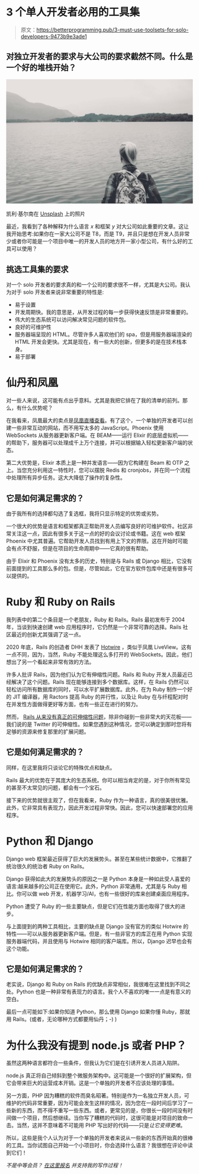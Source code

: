 # 3 个单人开发者必用的工具集

> 原文：<https://betterprogramming.pub/3-must-use-toolsets-for-solo-developers-9473b9e3ade1>

## 对独立开发者的要求与大公司的要求截然不同。什么是一个好的堆栈开始？

![](img/caf774839a3553bd833b521a9b1e22c8.png)

凯利·基尔南在 [Unsplash](https://unsplash.com?utm_source=medium&utm_medium=referral) 上的照片

最近，我看到了各种解释为什么语言 *x* 和框架 *y* 对大公司如此重要的文章。这让我开始思考:如果你在一家大公司不是 T8，而是 T9，并且只是想在开发人员非常少或者你可能是一个项目中唯一的开发人员的地方开一家小型公司，有什么好的工具可以使用？

## 挑选工具集的要求

对一个 solo 开发者的要求真的和一个公司的要求很不一样，尤其是大公司。我认为对于 solo 开发者来说非常重要的特性是:

*   易于设置
*   开发周期快。我的意思是，从开发过程的每一步获得快速反馈是非常重要的。
*   伟大的生态系统可以访问解决常见问题的软件包。
*   良好的可维护性
*   服务器端呈现的 HTML。尽管许多人喜欢他们的 spa，但是用服务器端渲染的 HTML 开发会更快。尤其是现在，有一些大的创新，但更多的是在技术栈本身。
*   易于部署

# 仙丹和凤凰

对一些人来说，这可能有点出乎意料。尤其是我把它排在了我的清单的前列。那么，有什么优势呢？

在我看来，凤凰最大的卖点是[凤凰直播查看](https://github.com/phoenixframework/phoenix_live_view)。有了这个，一个单独的开发者可以创建一些非常互动的网站，而不用写太多的 JavaScript。Phoenix 使用 WebSockets 从服务器更新客户端。在 BEAM——运行 Elixir 的底层虚拟机——的帮助下，服务器可以处理成千上万个连接，并可以根据输入轻松更新客户端的状态。

第二大优势是，Elixir 本质上是一种并发语言——因为它构建在 Beam 和 OTP 之上。当您充分利用这一特性时，您可以摆脱 Redis 和 cronjobs，并在同一个流程中处理所有异步任务。这大大降低了操作的复杂性。

## 它是如何满足需求的？

由于我所有的选择都勾选了复选框，我将只显示特定的优势或劣势。

一个很大的优势是语言和框架都真正帮助开发人员编写良好的可维护软件。社区非常关注这一点，因此有很多关于这一点的好的会议讨论或书籍。这在 web 框架 Phoenix 中尤其普遍。它帮助开发人员找到有用上下文的界限。这在开始时可能会有点不舒服，但是在项目的生命周期中——它真的很有帮助。

由于 Elixir 和 Phoenix 没有太多的历史，特别是与 Rails 或 Django 相比，它没有前面提到的工具那么多的包。但是，尽管如此，它在官方软件包库中还是有很多可以提供的。

# Ruby 和 Ruby on Rails

我列表中的第二个条目是一个老朋友，Ruby 和 Rails。Rails 最初发布于 2004 年，当谈到快速创建 web 应用程序时，它仍然是一个非常可靠的选择。Rails 社区最近的创新尤其强调了这一点。

2020 年底，Rails 的创造者 DHH 发表了 [Hotwire](https://hotwire.dev/) ，类似于凤凰 LiveView。这有一点不同，因为，当然，Ruby 不能处理这么多打开的 WebSockets。因此，他们想出了另一个看起来非常有效的方法。

许多人批评 Rails，因为他们认为它有伸缩性问题。Rails 和 Ruby 开发人员最近已经解决了这个问题。Rails 现在能够连接到多个数据库。这样，在 Rails 仍然可以轻松访问所有数据库的同时，可以水平扩展数据库。此外，在为 Ruby 制作一个好的 JIT 编译器，用 Ractors 提高 Ruby 的并行性，以及让 Ruby 在与纤程配对时在并发性方面做得更好等方面，也有一些正在进行的努力。

然而， [Rails 从来没有真正的可伸缩性问题](/scalable-ruby-concurrency-and-parallelism-explained-68b09a7aeb53)，除非你碰到一些非常大的天花板——我们说的是 Twitter 的可伸缩性。如果您遇到这种情况，您可以确定到那时您将有足够的资源来修复那里的扩展问题。

## 它是如何满足需求的？

同样，在这里我将只谈论它的特殊优点和缺点。

Rails 最大的优势在于其庞大的生态系统。你可以相当肯定的是，对于你所有常见的甚至不太常见的问题，都会有一个宝石。

接下来的优势就很主观了，但在我看来，Ruby 作为一种语言，真的很美很优雅。此外，它非常具有表现力，因此开发过程非常快。因此，您可以快速部署您的应用程序。

# Python 和 Django

Django web 框架最近获得了巨大的发展势头。甚至在某些统计数据中，它推翻了统治很久的统治者 Ruby on Rails。

Django 获得如此大的发展势头的原因之一是 Python 本身是一种如此受人喜爱的语言:越来越多的公司正在使用它。此外，Python 非常通用，尤其是与 Ruby 相比。你可以做 web 开发，机器学习/AI，也有一些很好的库来创建桌面应用程序。

Python 遭受了 Ruby 的一些主要缺点，但是它们在性能方面也取得了很大的进步。

与上面提到的两种工具相比，主要的缺点是 Django 没有官方的类似 Hotwire 的特性——可以从服务器更新客户端。但是，有一些非官方的库正在用 Python 实现服务器端代码，并且使用与 Hotwire 相同的客户端库。所以，Django 迟早也会有这个功能。

## 它是如何满足需求的？

老实说，Django 和 Ruby on Rails 的优缺点非常相似，我很难在这里找到不同之处。Python 也是一种非常有表现力的语言。我个人不喜欢的唯一一点是有意义的空白。

最后一点可能如下:如果你知道 Python，那么使用 Django 如果你懂 Ruby，那就用 Rails。(或者，无论哪种方式都要用仙丹；-) )

# 为什么我没有提到 node.js 或者 PHP？

虽然这两种语言都符合一些条件，但我认为它们是在引诱开发人员进入陷阱。

node.js 真正将自己倾斜到整个微服务架构中。这可能是一个很好的扩展架构，但它会带来巨大的运营成本开销。这是一个单独的开发者不应该处理的事情。

另一方面，PHP 因为糟糕的软件而臭名昭著。特别是作为一名独立开发人员，可维护的代码非常重要，因为可能会发生这样的情况，因为您在一段时间后学习了一些新的东西，而不得不重写一些东西。或者，更常见的是，你很长一段时间没有时间做一个项目，然后想继续。当你写了糟糕的代码时，这很可能是对项目的致命一击。当然，这并不意味着不可能用 PHP 写出好的代码——只是*让它变得更难*。

所以，这些是我个人认为对于一个单独的开发者来说从一些新的东西开始真的很棒的工具。当你试图自己开始一个小项目时，你会选择什么语言？我很想在评论中读到它们！

*不是中等会员？* [*在这里报名*](https://grnt-grdwhl.medium.com/membership) *并支持我的写作过程！*